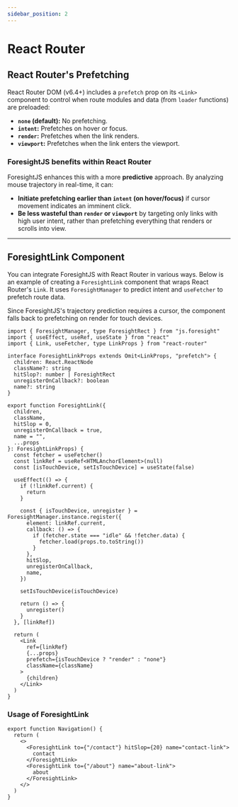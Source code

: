 ```yaml
---
sidebar_position: 2
---
```


# React Router

## React Router's Prefetching

React Router DOM (v6.4+) includes a `prefetch` prop on its `<Link>` component to control when route modules and data (from `loader` functions) are preloaded:

- **`none` (default):** No prefetching.
- **`intent`:** Prefetches on hover or focus.
- **`render`:** Prefetches when the link renders.
- **`viewport`:** Prefetches when the link enters the viewport.

### ForesightJS benefits within React Router

ForesightJS enhances this with a more **predictive** approach. By analyzing mouse trajectory in real-time, it can:

- **Initiate prefetching earlier than `intent` (on hover/focus)** if cursor movement indicates an imminent click.
- **Be less wasteful than `render` or `viewport`** by targeting only links with high user intent, rather than prefetching everything that renders or scrolls into view.

---

## ForesightLink Component

You can integrate ForesightJS with React Router in various ways. Below is an example of creating a `ForesightLink` component that wraps React Router's `Link`. It uses `ForesightManager` to predict intent and `useFetcher` to prefetch route data.

Since ForesightJS's trajectory prediction requires a cursor, the component falls back to prefetching on render for touch devices.

```tsx
import { ForesightManager, type ForesightRect } from "js.foresight"
import { useEffect, useRef, useState } from "react"
import { Link, useFetcher, type LinkProps } from "react-router"

interface ForesightLinkProps extends Omit<LinkProps, "prefetch"> {
  children: React.ReactNode
  className?: string
  hitSlop?: number | ForesightRect
  unregisterOnCallback?: boolean
  name?: string
}

export function ForesightLink({
  children,
  className,
  hitSlop = 0,
  unregisterOnCallback = true,
  name = "",
  ...props
}: ForesightLinkProps) {
  const fetcher = useFetcher()
  const linkRef = useRef<HTMLAnchorElement>(null)
  const [isTouchDevice, setIsTouchDevice] = useState(false)

  useEffect(() => {
    if (!linkRef.current) {
      return
    }

    const { isTouchDevice, unregister } = ForesightManager.instance.register({
      element: linkRef.current,
      callback: () => {
        if (fetcher.state === "idle" && !fetcher.data) {
          fetcher.load(props.to.toString())
        }
      },
      hitSlop,
      unregisterOnCallback,
      name,
    })

    setIsTouchDevice(isTouchDevice)

    return () => {
      unregister()
    }
  }, [linkRef])

  return (
    <Link
      ref={linkRef}
      {...props}
      prefetch={isTouchDevice ? "render" : "none"}
      className={className}
    >
      {children}
    </Link>
  )
}
```

### Usage of ForesightLink

```tsx
export function Navigation() {
  return (
    <>
      <ForesightLink to={"/contact"} hitSlop={20} name="contact-link">
        contact
      </ForesightLink>
      <ForesightLink to={"/about"} name="about-link">
        about
      </ForesightLink>
    </>
  )
}
```
